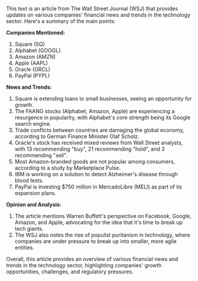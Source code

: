 This text is an article from The Wall Street Journal (WSJ) that provides updates on various companies' financial news and trends in the technology sector. Here's a summary of the main points:

**Companies Mentioned:**

1. Square (SQ)
2. Alphabet (GOOGL)
3. Amazon (AMZN)
4. Apple (AAPL)
5. Oracle (ORCL)
6. PayPal (PYPL)

**News and Trends:**

1. Square is extending loans to small businesses, seeing an opportunity for growth.
2. The FAANG stocks (Alphabet, Amazon, Apple) are experiencing a resurgence in popularity, with Alphabet's core strength being its Google search engine.
3. Trade conflicts between countries are damaging the global economy, according to German Finance Minister Olaf Scholz.
4. Oracle's stock has received mixed reviews from Wall Street analysts, with 13 recommending "buy", 21 recommending "hold", and 3 recommending "sell".
5. Most Amazon-branded goods are not popular among consumers, according to a study by Marketplace Pulse.
6. IBM is working on a solution to detect Alzheimer's disease through blood tests.
7. PayPal is investing $750 million in MercadoLibre (MELI) as part of its expansion plans.

**Opinion and Analysis:**

1. The article mentions Warren Buffett's perspective on Facebook, Google, Amazon, and Apple, advocating for the idea that it's time to break up tech giants.
2. The WSJ also notes the rise of populist puritanism in technology, where companies are under pressure to break up into smaller, more agile entities.

Overall, this article provides an overview of various financial news and trends in the technology sector, highlighting companies' growth opportunities, challenges, and regulatory pressures.